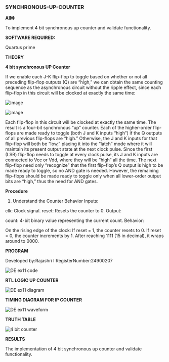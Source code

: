 ### SYNCHRONOUS-UP-COUNTER

**AIM:**

To implement 4 bit synchronous up counter and validate functionality.

**SOFTWARE REQUIRED:**

Quartus prime

**THEORY**

**4 bit synchronous UP Counter**

If we enable each J-K flip-flop to toggle based on whether or not all preceding flip-flop outputs (Q) are “high,” we can obtain the same counting sequence as the asynchronous circuit without the ripple effect, since each flip-flop in this circuit will be clocked at exactly the same time:

![image](https://github.com/naavaneetha/SYNCHRONOUS-UP-COUNTER/assets/154305477/d5db3fa0-e413-404c-b80e-b2f39d82e7e8)


![image](https://github.com/naavaneetha/SYNCHRONOUS-UP-COUNTER/assets/154305477/52cb61eb-d04b-442d-810c-31185a68410b)

Each flip-flop in this circuit will be clocked at exactly the same time.
The result is a four-bit synchronous “up” counter. Each of the higher-order flip-flops are made ready to toggle (both J and K inputs “high”) if the Q outputs of all previous flip-flops are “high.”
Otherwise, the J and K inputs for that flip-flop will both be “low,” placing it into the “latch” mode where it will maintain its present output state at the next clock pulse.
Since the first (LSB) flip-flop needs to toggle at every clock pulse, its J and K inputs are connected to Vcc or Vdd, where they will be “high” all the time.
The next flip-flop need only “recognize” that the first flip-flop’s Q output is high to be made ready to toggle, so no AND gate is needed.
However, the remaining flip-flops should be made ready to toggle only when all lower-order output bits are “high,” thus the need for AND gates.

**Procedure**
1. Understand the Counter Behavior
Inputs:

clk: Clock signal.
reset: Resets the counter to 0.
Output:

count: 4-bit binary value representing the current count.
Behavior:

On the rising edge of the clock:
If reset = 1, the counter resets to 0.
If reset = 0, the counter increments by 1.
After reaching 1111 (15 in decimal), it wraps around to 0000.



**PROGRAM**


Developed by:Rajashri I RegisterNumber:24900207

![DE ex11 code](https://github.com/user-attachments/assets/3eca743b-3319-43c9-a5bd-6d1094e16b2c)


**RTL LOGIC UP COUNTER**

![DE ex11 diagram](https://github.com/user-attachments/assets/d856640e-0da5-42c7-8285-46e74f983c59)


**TIMING DIAGRAM FOR IP COUNTER**

![DE ex11 waveform](https://github.com/user-attachments/assets/d372efa8-51c5-4bf1-a4f3-a5fe8ce14f6c)


**TRUTH TABLE**

![4 bit counter](https://github.com/user-attachments/assets/e6ee4fde-bc6d-47db-9323-ee7c85742fcf)


**RESULTS**

The implementation of 4 bit synchronous up counter and validate functionality.

